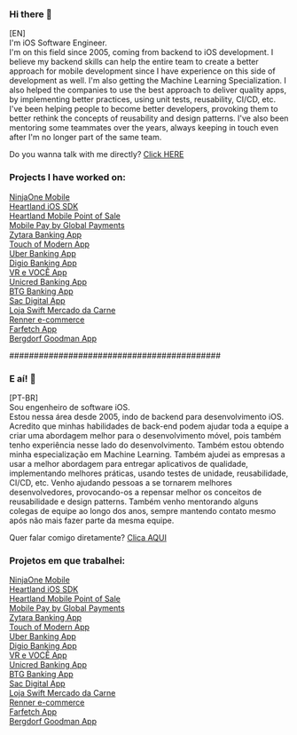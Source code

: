 ### Hi there 👋

[EN] <br/>
I'm iOS Software Engineer. <br/>
I'm on this field since 2005, coming from backend to iOS development.
I believe my backend skills can help the entire team to create a better approach for mobile development since I have experience on this side of development as well.
I'm also getting the Machine Learning Specialization.
I also helped the companies to use the best approach to deliver quality apps, by implementing better practices, using unit tests, reusability, CI/CD, etc.
I've been helping people to become better developers, provoking them to better rethink the concepts of reusability and design patterns. I've also been mentoring some teammates over the years, always keeping in touch even after I'm no longer part of the same team.

Do you wanna talk with me directly?
<a href= "https://api.whatsapp.com/send?phone=5571991306561&text=Hi%20Renato.%20Dude!%20I%20was%20seeing%20your%20resume%20and%20i%20was%20love%20it!%20Can%20we%20talk%3F" target="_blank">Click HERE</a>

### Projects I have worked on: <br/>

<a href="https://apps.apple.com/us/app/ninjaone-mobile/id1416138607" target="_blank">NinjaOne Mobile</a> <br/>
<a href="https://github.com/hps/heartland-ios" target="_blank">Heartland iOS SDK</a> <br/>
<a href="https://apps.apple.com/br/app/heartland-mobile-point-of-sale/id1455676492" target="_blank">Heartland Mobile Point of Sale</a> <br/>
<a href="https://apps.apple.com/br/app/mobile-pay-by-global-payments/id1029208223" target="_blank">Mobile Pay by Global Payments</a> <br/>
<a href="https://apps.apple.com/us/app/zytara-digital-banking/id1552031706" target="_blank">Zytara Banking App</a> <br/>
<a href="https://apps.apple.com/us/app/touch-of-modern/id567647280" target="_blank">Touch of Modern App</a> <br/>
<a href="https://apps.apple.com/br/app/uber-conta/id1550784531" target="_blank"> Uber Banking App</a><br/> 
<a href="https://apps.apple.com/br/app/digio-seu-cartão-de-crédito/id1128793569" target="_blank">Digio Banking App</a> <br/>
<a href="https://apps.apple.com/pt/app/vr-e-você/id667577139" target="_blank">VR e VOCÊ App</a> <br/>
<a href="https://apps.apple.com/br/app/unicred-mobile/id955807456" target="_blank">Unicred Banking App</a> <br/>
<a href="https://apps.apple.com/br/app/btg-pactual-banking/id1467956990?l=en" target="_blank">BTG Banking App</a> <br/>
<a href="https://apps.apple.com/br/app/sac-digital/id1400971098" target="_blank">Sac Digital App</a> <br/>
<a href="https://apps.apple.com/th/app/loja-swift/id1034589272" target="_blank">Loja Swift Mercado da Carne</a> <br/>
<a href="https://apps.apple.com/br/app/lojas-renner-comprar-roupas/id567763947" target="_blank">Renner e-commerce</a> <br/>
<a href="https://apps.apple.com/us/app/farfetch-designer-shopping/id906698760" target="_blank">Farfetch App<a> <br/>
<a href="https://apps.apple.com/us/app/bergdorf-goodman/id1484296650" target="_blank">Bergdorf Goodman App<a> <br/>



###########################################

### E aí! 👋

[PT-BR] <br/>
Sou engenheiro de software iOS. <br/>
Estou nessa área desde 2005, indo de backend para desenvolvimento iOS.
Acredito que minhas habilidades de back-end podem ajudar toda a equipe a criar uma abordagem melhor para o desenvolvimento móvel, pois também tenho experiência nesse lado do desenvolvimento.
Também estou obtendo minha especialização em Machine Learning.
Também ajudei as empresas a usar a melhor abordagem para entregar aplicativos de qualidade, implementando melhores práticas, usando testes de unidade, reusabilidade, CI/CD, etc.
Venho ajudando pessoas a se tornarem melhores desenvolvedores, provocando-os a repensar melhor os conceitos de reusabilidade e design patterns. Também venho mentorando alguns colegas de equipe ao longo dos anos, sempre mantendo contato mesmo após não mais fazer parte da mesma equipe. 

Quer falar comigo diretamente?
<a href="https://api.whatsapp.com/send?phone=5571991306561&text=E%20a%C3%AD%20Renato.%20Cara.%20Adorei%20seu%20curr%C3%ADculo!%20Podemos%20conversar%3F" target="_blank">Clica AQUI</a>
  
### Projetos em que trabalhei: <br/>

<a href="https://apps.apple.com/us/app/ninjaone-mobile/id1416138607" target="_blank">NinjaOne Mobile</a> <br/>
<a href="https://github.com/hps/heartland-ios" target="_blank">Heartland iOS SDK</a> <br/>
<a href="https://apps.apple.com/br/app/heartland-mobile-point-of-sale/id1455676492" target="_blank">Heartland Mobile Point of Sale</a> <br/>
<a href="https://apps.apple.com/br/app/mobile-pay-by-global-payments/id1029208223" target="_blank">Mobile Pay by Global Payments</a> <br/>
<a href="https://apps.apple.com/us/app/zytara-digital-banking/id1552031706" target="_blank">Zytara Banking App</a> <br/>
<a href="https://apps.apple.com/us/app/touch-of-modern/id567647280" target="_blank">Touch of Modern App</a> <br/>
<a href="https://apps.apple.com/br/app/uber-conta/id1550784531" target="_blank"> Uber Banking App</a><br/> 
<a href="https://apps.apple.com/br/app/digio-seu-cartão-de-crédito/id1128793569" target="_blank">Digio Banking App</a> <br/>
<a href="https://apps.apple.com/pt/app/vr-e-você/id667577139" target="_blank">VR e VOCÊ App</a> <br/>
<a href="https://apps.apple.com/br/app/unicred-mobile/id955807456" target="_blank">Unicred Banking App</a> <br/>
<a href="https://apps.apple.com/br/app/btg-pactual-banking/id1467956990?l=en" target="_blank">BTG Banking App</a> <br/>
<a href="https://apps.apple.com/br/app/sac-digital/id1400971098" target="_blank">Sac Digital App</a> <br/>
<a href="https://apps.apple.com/th/app/loja-swift/id1034589272" target="_blank">Loja Swift Mercado da Carne</a> <br/>
<a href="https://apps.apple.com/br/app/lojas-renner-comprar-roupas/id567763947" target="_blank">Renner e-commerce</a> <br/>
<a href="https://apps.apple.com/us/app/farfetch-designer-shopping/id906698760" target="_blank">Farfetch App<a> <br/>
<a href="https://apps.apple.com/us/app/bergdorf-goodman/id1484296650" target="_blank">Bergdorf Goodman App<a> <br/>
